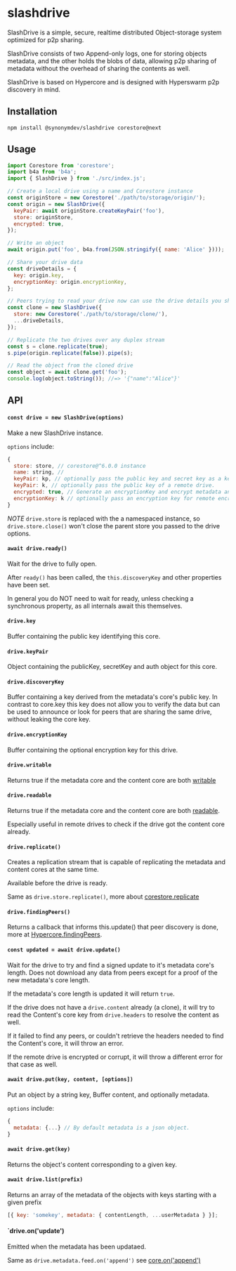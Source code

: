 # slashdrive

SlashDrive is a simple, secure, realtime distributed Object-storage system optimized for p2p sharing.

SlashDrive consists of two Append-only logs, one for storing objects metadata, and the other holds the blobs of data, allowing p2p sharing of metadata without the overhead of sharing the contents as well.

SlashDrive is based on Hypercore and is designed with Hyperswarm p2p discovery in mind.

## Installation

```
npm install @synonymdev/slashdrive corestore@next
```

## Usage

```js
import Corestore from 'corestore';
import b4a from 'b4a';
import { SlashDrive } from './src/index.js';

// Create a local drive using a name and Corestore instance
const originStore = new Corestore('./path/to/storage/origin/');
const origin = new SlashDrive({
  keyPair: await originStore.createKeyPair('foo'),
  store: originStore,
  encrypted: true,
});

// Write an object
await origin.put('foo', b4a.from(JSON.stringify({ name: 'Alice' })));

// Share your drive data
const driveDetails = {
  key: origin.key,
  encryptionKey: origin.encryptionKey,
};

// Peers trying to read your drive now can use the drive details you shared with them
const clone = new SlashDrive({
  store: new Corestore('./path/to/storage/clone/'),
  ...driveDetails,
});

// Replicate the two drives over any duplex stream
const s = clone.replicate(true);
s.pipe(origin.replicate(false)).pipe(s);

// Read the object from the cloned drive
const object = await clone.get('foo');
console.log(object.toString()); //=> '{"name":"Alice"}'
```

## API

#### `const drive = new SlashDrive(options)`

Make a new SlashDrive instance.

`options` include:

```js
{
  store: store, // corestore@^6.0.0 instance
  name: string, //
  keyPair: kp, // optionally pass the public key and secret key as a key pair
  keyPair: k, // optionally pass the public key of a remote drive.
  encrypted: true, // Generate an encryptionKey and encrypt metadata and content cores with it
  encryptionKey: k // optionally pass an encryption key for remote encrypted drives, if it is a writable drive, this will be ignored.
}
```

_NOTE_ `drive.store` is replaced with the a namespaced instance, so `drive.store.close()` won't close the parent store you passed to the drive options.

#### `await drive.ready()`

Wait for the drive to fully open.

After `ready()` has been called, the `this.discoveryKey` and other properties have been set.

In general you do NOT need to wait for ready, unless checking a synchronous property, as all internals await this themselves.

#### `drive.key`

Buffer containing the public key identifying this core.

#### `drive.keyPair`

Object containing the publicKey, secretKey and auth object for this core.

#### `drive.discoveryKey`

Buffer containing a key derived from the metadata's core's public key. In contrast to core.key this key does not allow you to verify the data but can be used to announce or look for peers that are sharing the same drive, without leaking the core key.

#### `drive.encryptionKey`

Buffer containing the optional encryption key for this drive.

#### `drive.writable`

Returns true if the metadata core and the content core are both [writable](https://github.com/hypercore-protocol/hypercore-next/#corewritable)

#### `drive.readable`

Returns true if the metadata core and the content core are both [readable](https://github.com/hypercore-protocol/hypercore-next/#corereadable).

Especially useful in remote drives to check if the drive got the content core already.

#### `drive.replicate()`

Creates a replication stream that is capable of replicating the metadata and content cores at the same time.

Available before the drive is ready.

Same as `drive.store.replicate()`, more about [corestore.replicate](https://github.com/hypercore-protocol/corestore-next#const-stream--storereplicateopts)

#### `drive.findingPeers()`

Returns a callback that informs this.update() that peer discovery is done, more at [Hypercore.findingPeers](https://github.com/hypercore-protocol/hypercore-next/#const-done--corefindingpeers).

#### `const updated = await drive.update()`

Wait for the drive to try and find a signed update to it's metadata core's length. Does not download any data from peers except for a proof of the new metadata's core length.

If the metadata's core length is updated it will return `true`.

If the drive does not have a `drive.content` already (a clone), it will try to read the Content's core key from `drive.headers` to resolve the content as well.

If it failed to find any peers, or couldn't retrieve the headers needed to find the Content's core, it will throw an error.

If the remote drive is encrypted or corrupt, it will throw a different error for that case as well.

#### `await drive.put(key, content, [options])`

Put an object by a string key, Buffer content, and optionally metadata.

`options` include:

```js
{
  metadata: {...} // By default metadata is a json object.
}
```

#### `await drive.get(key)`

Returns the object's content corresponding to a given key.

#### `await drive.list(prefix)`

Returns an array of the metadata of the objects with keys starting with a given prefix

```js
[{ key: 'somekey', metadata: { contentLength, ...userMetadata } }];
```

#### `drive.on('update')

Emitted when the metadata has been updataed.

Same as `drive.metadata.feed.on('append')` see [core.on('append')](https://github.com/hypercore-protocol/hypercore-next/#coreonappend)
